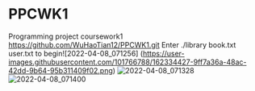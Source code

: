 # PPCWK1
Programming project coursework1
https://github.com/WuHaoTian12/PPCWK1.git
Enter ./library book.txt user.txt to begin![2022-04-08_071256]
(https://user-images.githubusercontent.com/101766788/162334427-9ff7a36a-48ac-42dd-9b64-95b311409f02.png)
![2022-04-08_071328](https://user-images.githubusercontent.com/101766788/162334441-e1f29560-ee16-42d8-ad1a-a3f46976341e.png)
![2022-04-08_071400](https://user-images.githubusercontent.com/101766788/162334447-5a6fb9f0-7e62-4338-974f-edf3ab9e4970.png)
